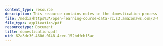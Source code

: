 ```yaml
---
content_type: resource
description: This resource contains notes on the domestication process.
file: /media/https%3A/open-learning-course-data-rc.s3.amazonaws.com/3-986-the-human-past-introduction-to-archaeology-fall-2006/62a3dc36460d07484cee152bdfcbf5ac_domestication.pdf
file_type: application/pdf
resourcetype: Document
title: domestication.pdf
uid: 62a3dc36-460d-0748-4cee-152bdfcbf5ac
---
```

